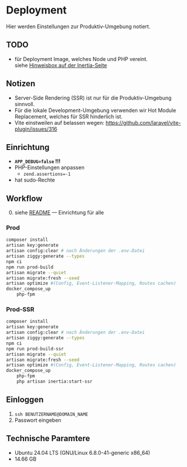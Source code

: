 # Deployment
Hier werden Einstellungen zur Produktiv-Umgebung notiert.

## TODO
- für Deployment Image, welches Node und PHP vereint.<br>
  siehe [Hinweisbox auf der Inertia-Seite](https://inertiajs.com/server-side-rendering)

## Notizen
- Server-Side Rendering (SSR) ist nur für die Produktiv-Umgebung sinnvoll.
- Für die lokale Development-Umgebung verwenden wir Hot Module Replacement,
  welches für SSR hinderlich ist.
- Vite einstweilen auf belassen wegen: https://github.com/laravel/vite-plugin/issues/316

## Einrichtung
- **`APP_DEBUG=false` !!!**
- PHP-Einstellungen anpassen
	- `zend.assertions=-1`
- hat sudo-Rechte

## Workflow
0. siehe [README](../README.md) — Einrichtung für alle
### Prod
```bash
composer install
artisan key:generate
artisan config:clear # nach Änderungen der .env-Datei
artisan ziggy:generate --types
npm ci
npm run prod-build
artisan migrate --quiet
artisan migrate:fresh --seed
artisan optimize #(Config, Event-Listener-Mapping, Routes cachen)
docker_compose_up
	php-fpm
```
### Prod-SSR
```bash
composer install
artisan key:generate
artisan config:clear # nach Änderungen der .env-Datei
artisan ziggy:generate --types
npm ci
npm run prod-build-ssr
artisan migrate --quiet
artisan migrate:fresh --seed
artisan optimize #(Config, Event-Listener-Mapping, Routes cachen)
docker_compose_up
	php-fpm
	php artisan inertia:start-ssr
```

## Einloggen
1. `ssh BENUTZERNAME@DOMAIN_NAME`
2. Passwort eingeben

## Technische Paramtere
- Ubuntu 24.04 LTS (GNU/Linux 6.8.0-41-generic x86_64)
- 14.66 GB
